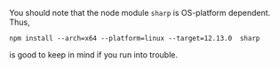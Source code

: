 You should note that the node module `sharp` is OS-platform dependent. Thus,
```
npm install --arch=x64 --platform=linux --target=12.13.0  sharp
```
is good to keep in mind if you run into trouble.